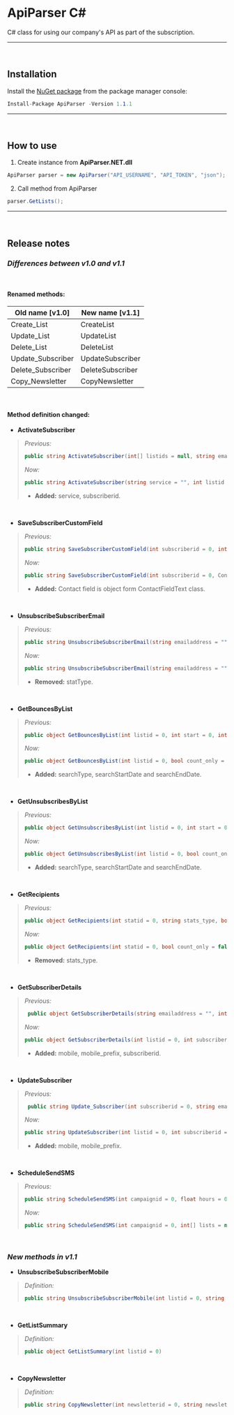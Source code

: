 # ApiParser C#
C# class for using our company's API as part of the subscription.
<hr><br/>

## Installation
Install the [NuGet package](https://www.nuget.org/packages/ApiParser) from the package manager console:
```c#
Install-Package ApiParser -Version 1.1.1
```
<hr><br />

## How to use
1. Create instance from **ApiParser.NET.dll**
```csharp
ApiParser parser = new ApiParser("API_USERNAME", "API_TOKEN", "json");
```
2. Call method from ApiParser
```csharp
parser.GetLists();
```
<hr><br />

## Release notes
### _Differences between **v1.0** and **v1.1**_ 
<br/>

#### Renamed methods:
| Old name [v1.0] | New name [v1.1]|
| ------ | ------ |
| Create_List | CreateList |
| Update_List | UpdateList |
| Delete_List | DeleteList |
| Update_Subscriber | UpdateSubscriber |
| Delete_Subscriber | DeleteSubscriber |
| Copy_Newsletter | CopyNewsletter |

<br/>

#### Method definition changed:

* **ActivateSubscriber**
>  *Previous:*
> ```csharp
> public string ActivateSubscriber(int[] listids = null, string emailaddress = "", string mobile = "", string mobile_prefix = "")
>```
>
>  *Now:*
> ```csharp
> public string ActivateSubscriber(string service = "", int listid = 0, string emailaddress = "", string mobile = "", string mobile_prefix = "", int subsbcriberid = 0)
>```
> * **Added:** service, subscriberid.
<br />

* **SaveSubscriberCustomField**
>  *Previous:*
> ```csharp
> public string SaveSubscriberCustomField(int subscriberid = 0, int fieldid = 0, string value = "", bool skipEmptyData = false)
>```
>
>  *Now:*
> ```csharp
> public string SaveSubscriberCustomField(int subscriberid = 0, ContactFieldText contactFields = null, bool skipEmptyData = false)
>```
> * **Added:** Contact field is object form ContactFieldText class.
<br />

* **UnsubscribeSubscriberEmail**
>  *Previous:*
> ```csharp
> public string UnsubscribeSubscriberEmail(string emailaddress = "", int listid = 0, int subscriberid = 0, bool skipcheck = false, string statType = "", int statid = 0)
>```
>
>  *Now:*
> ```csharp
> public string UnsubscribeSubscriberEmail(string emailaddress = "", int listid = 0, int subscriberid = 0, bool skipcheck = false, int statid = 0)
>```
> * **Removed:** statType.
<br />

* **GetBouncesByList**
>  *Previous:*
> ```csharp
> public object GetBouncesByList(int listid = 0, int start = 0, int perpage = 0, string bounce_type = "", string calendar_restrictions = "", bool count_only = false)
>```
>
>  *Now:*
> ```csharp
> public object GetBouncesByList(int listid = 0, bool count_only = false, string bounce_type = "", string searchType ="", string searchStartDate = "", string searchEndDate = "")
>```
> * **Added:** searchType, searchStartDate and searchEndDate.
<br />

* **GetUnsubscribesByList**
>  *Previous:*
> ```csharp
> public object GetUnsubscribesByList(int listid = 0, int start = 0, int perpage = 0, string calendar_restrictions = "", bool count_only = false)
>```
>
>  *Now:*
> ```csharp
> public object GetUnsubscribesByList(int listid = 0, bool count_only = false, string searchType = "", string searchStartDate = "", string searchEndDate = "")
>```
> * **Added:** searchType, searchStartDate and searchEndDate.
<br />


* **GetRecipients**
>  *Previous:*
> ```csharp
> public object GetRecipients(int statid = 0, string stats_type, bool count_only = false)
>```
>
>  *Now:*
> ```csharp
> public object GetRecipients(int statid = 0, bool count_only = false)
>```
> * **Removed:** stats_type.
<br />


* **GetSubscriberDetails**
>  *Previous:*
> ```csharp
>  public object GetSubscriberDetails(string emailaddress = "", int listid = 0)
>```
>
>  *Now:*
> ```csharp
> public object GetSubscriberDetails(int listid = 0, int subscriberid = 0, string emailaddress = "", string mobile = "", string mobile_prefix = "")
>```
> * **Added:** mobile, mobile_prefix, subscriberid.
<br />

* **UpdateSubscriber**
>  *Previous:*
> ```csharp
>  public string Update_Subscriber(int subscriberid = 0, string emailaddress = "", int listid = 0, List<ContactFieldText> contactFields = null)
>```
>
>  *Now:*
> ```csharp
> public string UpdateSubscriber(int listid = 0, int subscriberid = 0, string emailaddress = "", string mobile = "", string mobilePrefix = "", List<ContactFieldText> contactFields = null)
>```
> * **Added:** mobile, mobile_prefix.
<br />

* **ScheduleSendSMS**
>  *Previous:*
> ```csharp
> public string ScheduleSendSMS(int campaignid = 0, float hours = 0, int[] lists = null)
>```
>
>  *Now:*
> ```csharp
> public string ScheduleSendSMS(int campaignid = 0, int[] lists = null, float hours = 0)
>```

<br />

### _New methods in **v1.1**_ 

* **UnsubscribeSubscriberMobile**
>  *Definition:*
> ```csharp
> public string UnsubscribeSubscriberMobile(int listid = 0, string mobile = "", string mobilePrefix = "", int subscriberid = 0, bool skipcheck = false, int statid = 0);
>```

<br />

* **GetListSummary**
>  *Definition:*
> ```csharp
> public object GetListSummary(int listid = 0)
>```

<br />

* **CopyNewsletter**
>  *Definition:*
> ```csharp
> public string CopyNewsletter(int newsletterid = 0, string newsletterName = "")
>```

<br />
